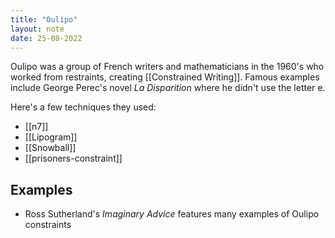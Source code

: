 ```yaml
---
title: "Oulipo"
layout: note
date: 25-08-2022
---
```

Oulipo was a group of French writers and mathematicians in the 1960's who worked from restraints, creating [[Constrained Writing]]. Famous examples include George Perec's novel *La Disparition* where he didn't use the letter e.

Here's a few techniques they used:

-   [[n7]]
-   [[Lipogram]]
-   [[Snowball]]
-   [[prisoners-constraint]]

## Examples

-   Ross Sutherland's *Imaginary Advice* features many examples of Oulipo constraints
